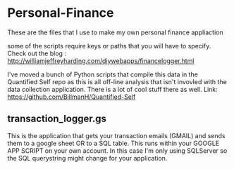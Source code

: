 # Personal-Finance
These are the files that I use to make my own personal finance appliaction

some of the scripts require keys or paths that you will have to specify. 
Check out the blog :
http://williamjeffreyharding.com/diywebapps/financelogger.html

I've moved a bunch of Python scripts that compile this data in the Quantified Self repo as this is all off-line analysis that isn't invovled with the data collection application. There is a lot of cool stuff there as well. 
Link: https://github.com/BillmanH/Quantified-Self

## transaction_logger.gs
This is the application that gets your transaction emails (GMAIL) and sends them to a google sheet OR to a SQL table. This runs within your GOOGLE APP SCRIPT on your own account.
In this case I'm only using SQLServer so the SQL querystring might change for your application. 
